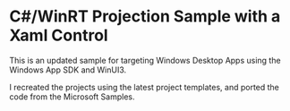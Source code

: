 # C#/WinRT Projection Sample with a Xaml Control

This is an updated sample for targeting Windows Desktop Apps using the Windows App SDK and WinUI3.

I recreated the projects using the latest project templates, and ported the code from the Microsoft Samples. 
